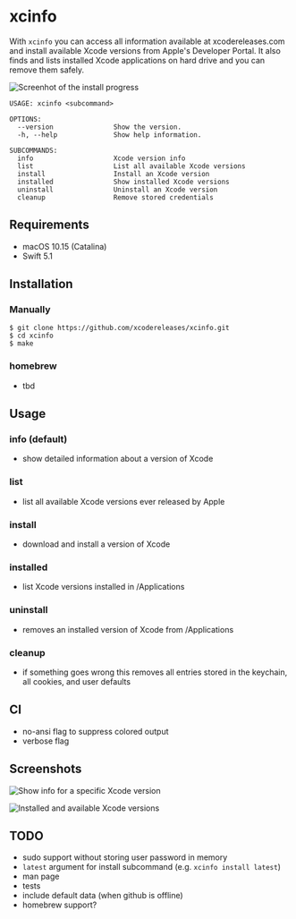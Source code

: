 # xcinfo

With `xcinfo` you can access all information available at xcodereleases.com and install available Xcode versions from Apple's Developer Portal. It also finds and lists installed Xcode applications on hard drive and you can remove them safely.

![Screenhot of the install progress](https://github.com/xcodereleases/xcinfo/blob/master/Assets/install.png?raw=true)

```                                                                                                                                                                                     
USAGE: xcinfo <subcommand>

OPTIONS:
  --version               Show the version.
  -h, --help              Show help information.

SUBCOMMANDS:
  info                    Xcode version info
  list                    List all available Xcode versions
  install                 Install an Xcode version
  installed               Show installed Xcode versions
  uninstall               Uninstall an Xcode version
  cleanup                 Remove stored credentials
```

## Requirements
- macOS 10.15 (Catalina)
- Swift 5.1

## Installation

### Manually
```
$ git clone https://github.com/xcodereleases/xcinfo.git
$ cd xcinfo
$ make
```

### homebrew
- tbd

## Usage

### info (default)
- show detailed information about a version of Xcode

### list
- list all available Xcode versions ever released by Apple

### install
- download and install a version of Xcode 

### installed
- list Xcode versions installed in /Applications 

### uninstall
- removes an installed version of Xcode from /Applications

### cleanup
- if something goes wrong this removes all entries stored in the keychain, all cookies, and user defaults  

## CI
- no-ansi flag to suppress colored output
- verbose flag

## Screenshots

![Show info for a specific Xcode version](https://github.com/xcodereleases/xcinfo/blob/master/Assets/inf.png?raw=true)

![Installed and available Xcode versions](https://github.com/xcodereleases/xcinfo/blob/master/Assets/list.png?raw=true)

## TODO
- sudo support without storing user password in memory
- `latest` argument for install subcommand (e.g. `xcinfo install latest`)
- man page
- tests
- include default data (when github is offline)
- homebrew support?
